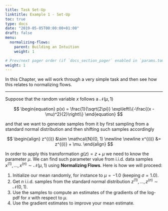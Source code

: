 ```yaml
---
title: Task Set-Up
linktitle: Example 1 - Set-Up
toc: true
type: docs
date: "2019-05-05T00:00:00+01:00"
draft: false
menu:
  normalizing-flows:
    parent: Building an Intuition
    weight: 1

# Prev/next pager order (if `docs_section_pager` enabled in `params.toml`)
weight: 1
---
```

In this Chapter, we will work through a very simple task and then see how this relates to normalizing flows.

--- 

Suppose that the random variable $x$ follows a $\mathcal{N}(\mu, 1)$

$$
\begin{equation}
p(x) = \frac{1}{\sqrt{2\pi}} \exp\left\\{-\frac{(x - \mu)^2}{2}\right\\} 
\end{equation}
$$

and that we want to generate samples from it by first sampling from a standard normal distribution and then shifting such samples accordingly

$$
\begin{align}
z^{(i)} &\sim \mathcal{N}(0, 1) \newline \newline
x^{(i)} &= z^{(i)} + \mu.
\end{align}
$$

In order to apply this transformation $g(z) = z + \mu$ we need to know the parameter $\mu$. We can find such parameter value from i.i.d. data samples $x^{(1)}, \ldots, x^{(n)} \sim \mathcal{N}(\mu, 1)$ using **Normalizing Flows**. Here is how we will proceed: 

1. Initialize our mean randomly, for instance to $\mu=-1.0$ (keeping $\sigma=1.0$). 
2. Get $n$ i.i.d. samples from the standard normal distribution $z^{(1)}, \ldots, z^{(n)}\sim \mathcal{N}(0, 1)$.
3. Use the samples to compute an estimates of the gradients of the log-pdf for $x$ with respect to $\mu$.
4. Use the gradient estimates to improve your mean estimate.

